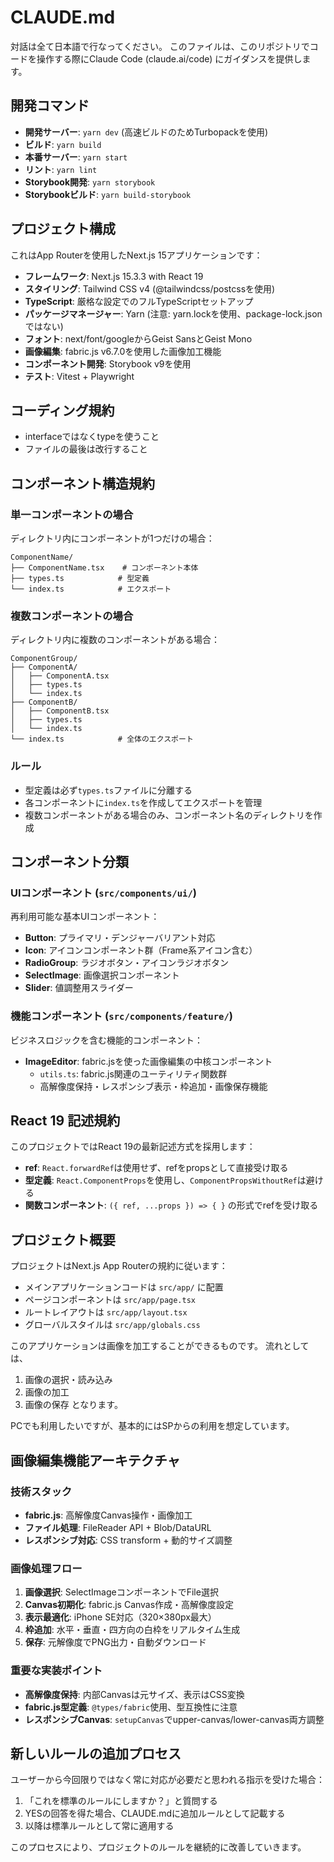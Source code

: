 # CLAUDE.md

対話は全て日本語で行なってください。
このファイルは、このリポジトリでコードを操作する際にClaude Code (claude.ai/code) にガイダンスを提供します。

## 開発コマンド

- **開発サーバー**: `yarn dev` (高速ビルドのためTurbopackを使用)
- **ビルド**: `yarn build`
- **本番サーバー**: `yarn start`
- **リント**: `yarn lint`
- **Storybook開発**: `yarn storybook`
- **Storybookビルド**: `yarn build-storybook`

## プロジェクト構成

これはApp Routerを使用したNext.js 15アプリケーションです：
- **フレームワーク**: Next.js 15.3.3 with React 19
- **スタイリング**: Tailwind CSS v4 (@tailwindcss/postcssを使用)
- **TypeScript**: 厳格な設定でのフルTypeScriptセットアップ  
- **パッケージマネージャー**: Yarn (注意: yarn.lockを使用、package-lock.jsonではない)
- **フォント**: next/font/googleからGeist SansとGeist Mono
- **画像編集**: fabric.js v6.7.0を使用した画像加工機能
- **コンポーネント開発**: Storybook v9を使用
- **テスト**: Vitest + Playwright

## コーディング規約
- interfaceではなくtypeを使うこと
- ファイルの最後は改行すること

## コンポーネント構造規約

### 単一コンポーネントの場合
ディレクトリ内にコンポーネントが1つだけの場合：
```
ComponentName/
├── ComponentName.tsx    # コンポーネント本体
├── types.ts            # 型定義
└── index.ts            # エクスポート
```

### 複数コンポーネントの場合
ディレクトリ内に複数のコンポーネントがある場合：
```
ComponentGroup/
├── ComponentA/
│   ├── ComponentA.tsx
│   ├── types.ts
│   └── index.ts
├── ComponentB/
│   ├── ComponentB.tsx
│   ├── types.ts
│   └── index.ts
└── index.ts            # 全体のエクスポート
```

### ルール
- 型定義は必ず`types.ts`ファイルに分離する
- 各コンポーネントに`index.ts`を作成してエクスポートを管理
- 複数コンポーネントがある場合のみ、コンポーネント名のディレクトリを作成

## コンポーネント分類

### UIコンポーネント (`src/components/ui/`)
再利用可能な基本UIコンポーネント：
- **Button**: プライマリ・デンジャーバリアント対応
- **Icon**: アイコンコンポーネント群（Frame系アイコン含む）
- **RadioGroup**: ラジオボタン・アイコンラジオボタン
- **SelectImage**: 画像選択コンポーネント
- **Slider**: 値調整用スライダー

### 機能コンポーネント (`src/components/feature/`)
ビジネスロジックを含む機能的コンポーネント：
- **ImageEditor**: fabric.jsを使った画像編集の中核コンポーネント
  - `utils.ts`: fabric.js関連のユーティリティ関数群
  - 高解像度保持・レスポンシブ表示・枠追加・画像保存機能

## React 19 記述規約

このプロジェクトではReact 19の最新記述方式を採用します：
- **ref**: `React.forwardRef`は使用せず、refをpropsとして直接受け取る
- **型定義**: `React.ComponentProps`を使用し、`ComponentPropsWithoutRef`は避ける
- **関数コンポーネント**: `({ ref, ...props }) => { }` の形式でrefを受け取る

## プロジェクト概要
プロジェクトはNext.js App Routerの規約に従います：
- メインアプリケーションコードは `src/app/` に配置
- ページコンポーネントは `src/app/page.tsx`
- ルートレイアウトは `src/app/layout.tsx`
- グローバルスタイルは `src/app/globals.css`

このアプリケーションは画像を加工することができるものです。
流れとしては、
1. 画像の選択・読み込み
2. 画像の加工
3. 画像の保存
となります。

PCでも利用したいですが、基本的にはSPからの利用を想定しています。

## 画像編集機能アーキテクチャ

### 技術スタック
- **fabric.js**: 高解像度Canvas操作・画像加工
- **ファイル処理**: FileReader API + Blob/DataURL
- **レスポンシブ対応**: CSS transform + 動的サイズ調整

### 画像処理フロー
1. **画像選択**: SelectImageコンポーネントでFile選択
2. **Canvas初期化**: fabric.js Canvas作成・高解像度設定
3. **表示最適化**: iPhone SE対応（320×380px最大）
4. **枠追加**: 水平・垂直・四方向の白枠をリアルタイム生成
5. **保存**: 元解像度でPNG出力・自動ダウンロード

### 重要な実装ポイント
- **高解像度保持**: 内部Canvasは元サイズ、表示はCSS変換
- **fabric.js型定義**: `@types/fabric`使用、型互換性に注意
- **レスポンシブCanvas**: `setupCanvas`でupper-canvas/lower-canvas両方調整


## 新しいルールの追加プロセス

ユーザーから今回限りではなく常に対応が必要だと思われる指示を受けた場合：

1. 「これを標準のルールにしますか？」と質問する
2. YESの回答を得た場合、CLAUDE.mdに追加ルールとして記載する
3. 以降は標準ルールとして常に適用する

このプロセスにより、プロジェクトのルールを継続的に改善していきます。
